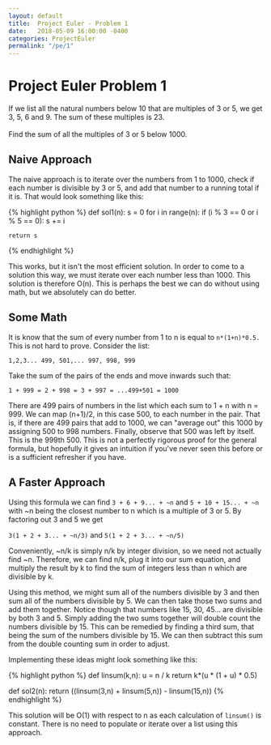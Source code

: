 ```yaml
---
layout: default
title:  Project Euler - Problem 1
date:   2018-05-09 16:00:00 -0400
categories: ProjectEuler
permalink: "/pe/1"
---
```


# Project Euler Problem 1

>
If we list all the natural numbers below 10 that are multiples of 3 or 5, we get 3, 5, 6 and 9. The sum of these multiples is 23.<br/><br/>
Find the sum of all the multiples of 3 or 5 below 1000.


## Naive Approach

The naive approach is to iterate over the numbers from 1 to 1000, check if each number is divisible by 3 or 5, and add that number to a running total if it is. That would look something like this:

{% highlight python %}
def sol1(n):
    s = 0
    for i in range(n):
        if (i % 3 == 0 or i % 5 == 0):
            s += i

    return s
{% endhighlight %}

This works, but it isn't the most efficient solution. In order to come to a solution this way, we must iterate over each number less than 1000. This solution is therefore O(n). This is perhaps the best we can do without using math, but we absolutely can do better.

## Some Math
It is know that the sum of every number from 1 to n is equal to `n*(1+n)*0.5.` This is not hard to prove. Consider the list:

`1,2,3... 499, 501,... 997, 998, 999`

Take the sum of the pairs of the ends and move inwards such that:

`1 + 999 = 2 + 998 = 3 + 997 = ...499+501 = 1000`

There are 499 pairs of numbers in the list which each sum to 1 + n with n = 999. We can map (n+1)/2, in this case 500, to each number in the pair. That is, if there are 499 pairs that add to 1000, we can "average out" this 1000 by assigning 500 to 998 numbers. Finally, observe that 500 was left by itself. This is the 999th 500. This is not a perfectly rigorous proof for the general formula, but hopefully it gives an intuition if you've never seen this before or is a sufficient refresher if you have.

## A Faster Approach

Using this formula we can find `3 + 6 + 9... + ~n` and `5 + 10 + 15... + ~n` with ~n being the closest number to n which is a multiple of 3 or 5. By factoring out 3 and 5 we get

`3(1 + 2 + 3... + ~n/3)` and `5(1 + 2 + 3... + ~n/5)`

Conveniently, ~n/k is simply n/k by integer division, so we need not actually find ~n. Therefore, we can find n/k, plug it into our sum equation, and multiply the result by k to find the sum of integers less than n which are divisible by k.

Using this method, we might sum all of the numbers divisible by 3 and then sum all of the numbers divisible by 5. We can then take those two sums and add them together. Notice though that numbers like 15, 30, 45... are divisible by both 3 and 5. Simply adding the two sums together will double count the numbers divisible by 15. This can be remedied by finding a third sum, that being the sum of the numbers divisible by 15. We can then subtract this sum from the double counting sum in order to adjust.

Implementing these ideas might look something like this:

{% highlight python %}
def linsum(k,n):
    u = n / k
    return k*(u * (1 + u) * 0.5)

def sol2(n):
    return ((linsum(3,n) + linsum(5,n)) - linsum(15,n))
{% endhighlight %}

This solution will be O(1) with respect to n as each calculation of `linsum()` is constant. There is no need to populate or iterate over a list using this approach.
